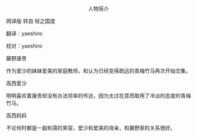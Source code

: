 <p align="center">人物简介</p>

网译版 转自 轻之国度

翻译：yaeshiro

校对：yaeshiro

藤野康贵

作为爱沙的妹妹爱美的家庭教师，和认为已经变得疏远的青梅竹马再次开始交集。

高西爱沙

明明喜欢着康贵却没有办法坦率的传达，因为太过在意而取用了冷淡的态度的青梅竹马。

高西妈妈

不论何时都是一副和蔼的笑容，爱沙和爱美的母亲，和藤野家的关系很好。

